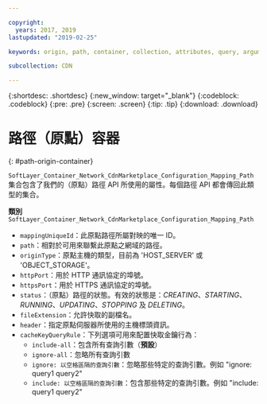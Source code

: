 ```yaml
---

copyright:
  years: 2017, 2019
lastupdated: "2019-02-25"

keywords: origin, path, container, collection, attributes, query, arguments, class, API

subcollection: CDN

---
```


{:shortdesc: .shortdesc}
{:new_window: target="_blank"}
{:codeblock: .codeblock}
{:pre: .pre}
{:screen: .screen}
{:tip: .tip}
{:download: .download}  

# 路徑（原點）容器
{: #path-origin-container}

`SoftLayer_Container_Network_CdnMarketplace_Configuration_Mapping_Path` 集合包含了我們的（原點）路徑 API 所使用的屬性。每個路徑 API 都會傳回此類型的集合。

**類別** `SoftLayer_Container_Network_CdnMarketplace_Configuration_Mapping_Path`  

* `mappingUniqueId`：此原點路徑所屬對映的唯一 ID。  
* `path`：相對於可用來聯繫此原點之網域的路徑。  
* `originType`：原點主機的類型，目前為 'HOST\_SERVER' 或 'OBJECT\_STORAGE'。  
* `httpPort`：用於 HTTP 通訊協定的埠號。  
* `httpsPort`：用於 HTTPS 通訊協定的埠號。  
* `status`：（原點）路徑的狀態。有效的狀態是：_CREATING_、_STARTING_、_RUNNING_、_UPDATING_、_STOPPING_ 及 _DELETING_。
* `fileExtension`：允許快取的副檔名。  
* `header`：指定原點伺服器所使用的主機標頭資訊。
* `cacheKeyQueryRule`：下列選項可用來配置快取金鑰行為：
  * `include-all`：包含所有查詢引數（**預設**）
  * `ignore-all`：忽略所有查詢引數
  * `ignore: 以空格區隔的查詢引數`：忽略那些特定的查詢引數。例如 "ignore: query1 query2"
  * `include: 以空格區隔的查詢引數`：包含那些特定的查詢引數。例如 "include: query1 query2"
